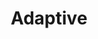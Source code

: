 ---
layout: default
layout_grid: true
title: Adaptive
keywords: adaptive app developers help cloud build adaptive cloud
description: Adaptive App Generator. 
class: fa fa-industry
class_value:
project_slug: generator-adaptiveme
project_type: DevTools
project_tech: NodeJS
project_quality:
project_release_extra:      <a href="https://www.npmjs.com/package/generator-adaptiveme"><img src="http://i.4dp.me/npm/v/generator-adaptiveme.svg"></a>
project_version_extra:
project_devdependencies:    <a href="https://david-dm.org/AdaptiveMe/generator-adaptiveme#info=devDependencies"><img src="http://i.4dp.me/david/dev/AdaptiveMe/generator-adaptiveme.svg?label=deps"></a>
project_dependencies:       <a href="https://david-dm.org/AdaptiveMe/generator-adaptiveme"><img src="http://i.4dp.me/david/AdaptiveMe/generator-adaptiveme.svg?label=deps"></a>
sitemap:
priority: 1.0
lastmod: 2015-10-27T11:07:00+01:00
---